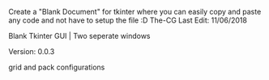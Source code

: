 Create a "Blank Document" for tkinter where you can easily copy and paste any code and not have to setup the file
:D
The-CG
Last Edit: 11/06/2018

Blank Tkinter GUI | Two seperate windows 

Version: 0.0.3

grid and pack configurations
